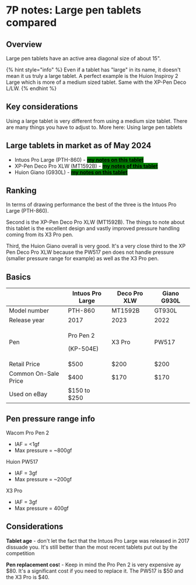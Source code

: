 # 7P notes: Large pen tablets compared

## Overview

Large pen tablets have an active area diagonal size of about 15".&#x20;

{% hint style="info" %}
Even if a tablet has "large" in its name, it doesn't mean it us truly a large tablet. A perfect example is the Huion Inspiroy 2 Large which is more of a medium sized tablet. Same with the XP-Pen Deco L/LW.
{% endhint %}

## Key considerations

Using a large tablet is very different from using a medium size tablet. There are many things you have to adjust to. More here: Using large pen tablets&#x20;

## Large tablets in market as of May 2024

* Intuos Pro Large (PTH-860) - [<mark style="background-color:green;">**my notes on this tablet**</mark>](../wacom/wacom-intuos-pro/7p-notes-wacom-intuos-pro-large-pth-860.md)  &#x20;
* XP-Pen Deco Pro XLW (MT1592B) - [<mark style="background-color:green;">**my notes of this tablet**</mark>](../xp-pen/xp-pen-deco-pro-xlw-gen-2-mt1592b/7p-notes-xp-pen-deco-pro-xlw-gen-2-mt1592b.md)  &#x20;
* Huion Giano (G930L) - [<mark style="background-color:green;">**my notes on this tablet**</mark>](../huion/huion-inspiroy/7p-notes-huion-giano-g930l.md)&#x20;

## Ranking

In terms of drawing performance the best of the three is the Intuos Pro Large (PTH-860).

Second is the XP-Pen Deco Pro XLW (MT1592B). The things to note about this tablet is the excellent design and vastly improved pressure handling coming from its X3 Pro pen.

Third, the Huion Giano overall is very good. It's a very close third to the XP Pen Deco Pro XLW because the PW517 pen does not handle pressure (smaller pressure range for example) as well as the X3 Pro pen.&#x20;

## Basics&#x20;

|                      | Intuos Pro Large                 | Deco Pro XLW | Giano G930L |
| -------------------- | -------------------------------- | ------------ | ----------- |
| Model number         | PTH-860                          | MT1592B      | GT930L      |
| Release year         | 2017                             | 2023         | 2022        |
| Pen                  | <p>Pro Pen 2</p><p>(KP-504E)</p> | X3 Pro       | PW517       |
| Retail Price         | $500                             | $200         | $200        |
| Common On-Sale Price | $400                             | $170         | $170        |
| Used on eBay         | $150 to $250                     |              |             |

## Pen pressure range info

Wacom Pro Pen 2

* IAF = <1gf
* Max pressure = \~800gf

Huion PW517

* IAF = 3gf
* Max pressure = \~200gf

X3 Pro

* IAF = 3gf
* Max pressure = 400gf

## Considerations

**Tablet age** - don't let the fact that the Intuos Pro Large was released in 2017 dissuade you. It's still better than the most recent tablets put out by the competition

**Pen replacement cos**t - Keep in mind the Pro Pen 2 is very expensive ay $80. It's a significant cost if you need to replace it. The  PW517 is $50 and the X3 Pro is $40.

&#x20;



